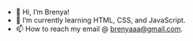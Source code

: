 - 👋 Hi, I’m Brenya!
- 🌱 I’m currently learning HTML, CSS, and JavaScript.
- 📫 How to reach my email @ brenyaaa@gmail.com.
